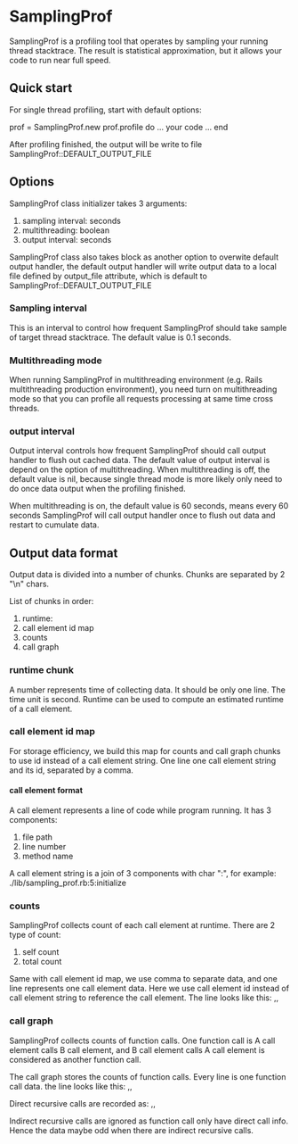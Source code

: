 SamplingProf
===============

SamplingProf is a profiling tool that operates by sampling your running thread stacktrace. The result is statistical approximation, but it allows your code to run near full speed.

Quick start
---------------

For single thread profiling, start with default options:

  prof = SamplingProf.new
  prof.profile do
  ... your code ...
  end

After profiling finished, the output will be write to file SamplingProf::DEFAULT_OUTPUT_FILE

Options
---------------

SamplingProf class initializer takes 3 arguments:

1. sampling interval: seconds
2. multithreading: boolean
3. output interval: seconds

SamplingProf class also takes block as another option to overwite default output handler, the default output handler will write output data to a local file defined by output_file attribute, which is default to SamplingProf::DEFAULT_OUTPUT_FILE

### Sampling interval

This is an interval to control how frequent SamplingProf should take sample of target thread stacktrace.
The default value is 0.1 seconds.

### Multithreading mode

When running SamplingProf in multithreading environment (e.g. Rails multithreading production environment), you need turn on multithreading mode so that you can profile all requests processing at same time cross threads.

### output interval

Output interval controls how frequent SamplingProf should call output handler to flush out cached data.
The default value of output interval is depend on the option of multithreading.
When multithreading is off, the default value is nil, because single thread mode is more likely only need to do once data output when the profiling finished.

When multithreading is on, the default value is 60 seconds, means every 60 seconds SamplingProf will call output handler once to flush out data and restart to cumulate data.

Output data format
---------------

Output data is divided into a number of chunks. Chunks are separated by 2 "\n" chars.

List of chunks in order:

1. runtime:
2. call element id map
3. counts
4. call graph

### runtime chunk

A number represents time of collecting data.
It should be only one line.
The time unit is second.
Runtime can be used to compute an estimated runtime of a call element.

### call element id map

For storage efficiency, we build this map for counts and call graph chunks to use id instead of a call element string.
One line one call element string and its id, separated by a comma.

#### call element format

A call element represents a line of code while program running. It has 3 components:

1. file path
2. line number
3. method name

A call element string is a join of 3 components with char ":", for example: ./lib/sampling_prof.rb:5:initialize

### counts

SamplingProf collects count of each call element at runtime. There are 2 type of count:

1. self count
2. total count

Same with call element id map, we use comma to separate data, and one line represents one call element data.
Here we use call element id instead of call element string to reference the call element.
The line looks like this: <call element id>,<self count>,<total count>

### call graph

SamplingProf collects counts of function calls. One function call is A call element calls B call element, and B call element calls A call element is considered as another function call.

The call graph stores the counts of function calls.
Every line is one function call data.
the line looks like this: <call element id1>,<call element id2>,<count>

Direct recursive calls are recorded as: <call element id1>,<call element id1>,<count>

Indirect recursive calls are ignored as function call only have direct call info. Hence the data maybe odd when there are indirect recursive calls.
